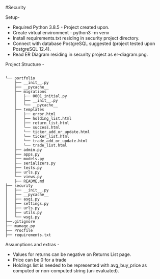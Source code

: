 
#Security

Setup-
  - Required Python 3.8.5 - Project created upon.
  - Create virtual environment - python3 -m venv <venv-name>
  - Install requirements.txt residing in security project directory.
  - Connect with database PostgreSQL suggested (project tested upon PostgreSQL 12.4).
  - Read ER Diagram residing in security project as er-diagram.png.
 
 
 
Project Structure -
```

└── portfolio  
    ├── __init__.py  
    ├── __pycache__  
    ├── migrations  
    │   ├── 0001_initial.py  
    │   ├── __init__.py  
    │   └── __pycache__  
    ├── templates  
    │   ├── error.html  
    │   ├── holding_list.html  
    │   ├── return_list.html  
    │   └── success.html 
    │   └── ticker_add_or_update.html 
    │   └── ticker_list.html 
    │   └── trade_add_or_update.html 
    │   └── trade_list.html 
    ├── admin.py  
    ├── apps.py  
    ├── models.py  
    ├── serializers.py  
    ├── tests.py  
    ├── urls.py  
    └── views.py 
    ├── README.md  
├── security  
│   ├── __init__.py  
│   ├── __pycache__  
│   ├── asgi.py  
│   ├── settings.py  
│   ├── urls.py  
│   ├── utils.py  
│   └── wsgi.py
├──.gitignore
├── manage.py 
├── Procfile
├── requirements.txt  

```

Assumptions and extras - 
  - Values for returns can be negative on Returns List page.
  - Price can be 0 for a trade
  - Holdings list is needed to be represented with avg_buy_price as computed or non-computed string (un-evaluated).
